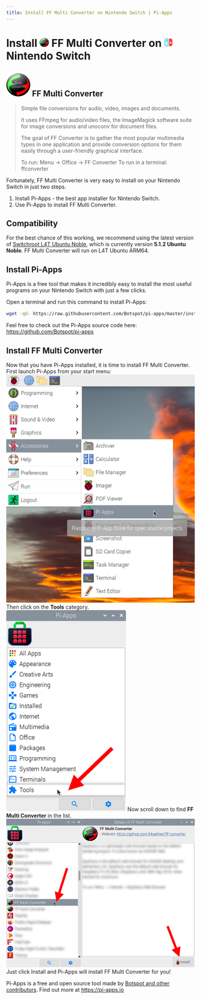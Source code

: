 ```yaml
---
title: Install FF Multi Converter on Nintendo Switch | Pi-Apps
---
```

<div class="simple-install-content content">

# Install <img src="/img/app-icons/FF Multi Converter/icon-64.png" height=24> FF Multi Converter on <img src=/img/other-icons/switch-icon.svg height=24> Nintendo Switch

## <img src="/img/app-icons/FF Multi Converter/icon-64.png"> FF Multi Converter
> Simple file conversions for audio, video, images and documents.
> 
> It uses FFmpeg for audio/video files, the ImageMagick software suite for image conversions and unoconv for document files.
> 
> The goal of FF Converter is to gather the most popular multimedia types in one application and provide conversion options for them easily through a user-friendly graphical interface.
> 
> To run: Menu -> Office -> FF Converter
> To run in a terminal: ffconverter

Fortunately, FF Multi Converter is very easy to install on your Nintendo Switch in just two steps.
1. Install Pi-Apps - the best app installer for Nintendo Switch.
2. Use Pi-Apps to install FF Multi Converter.
</div>
<div class="simple-install-content content">

## Compatibility
For the best chance of this working, we recommend using the latest version of [Switchroot L4T Ubuntu Noble](https://wiki.switchroot.org/wiki/linux/l4t-ubuntu-noble-installation-guide), which is currently version **5.1.2 Ubuntu Noble**.
FF Multi Converter will run on L4T Ubuntu ARM64.
</div>
<div class="simple-install-content content">

## Install Pi-Apps

Pi-Apps is a free tool that makes it incredibly easy to install the most useful programs on your Nintendo Switch with just a few clicks.

Open a terminal and run this command to install Pi-Apps:
```bash
wget -qO- https://raw.githubusercontent.com/Botspot/pi-apps/master/install | bash
```
Feel free to check out the Pi-Apps source code here: https://github.com/Botspot/pi-apps
</div>
<div class="simple-install-content content">

## Install FF Multi Converter

Now that you have Pi-Apps installed, it is time to install FF Multi Converter.
First launch Pi-Apps from your start menu:
<img src="/img/start-menu.png">
Then click on the <b>Tools</b> category.
<img src="/img/category-selections/Tools.png">
Now scroll down to find <b>FF Multi Converter</b> in the list.
<img src="/img/app-icons/FF Multi Converter/app-selection.png">
Just click Install and Pi-Apps will install FF Multi Converter for you!
</div>
<div class="simple-install-content content">

Pi-Apps is a free and open source tool made by [Botspot and other contributors](/about/#contributors). Find out more at https://pi-apps.io
</div>
